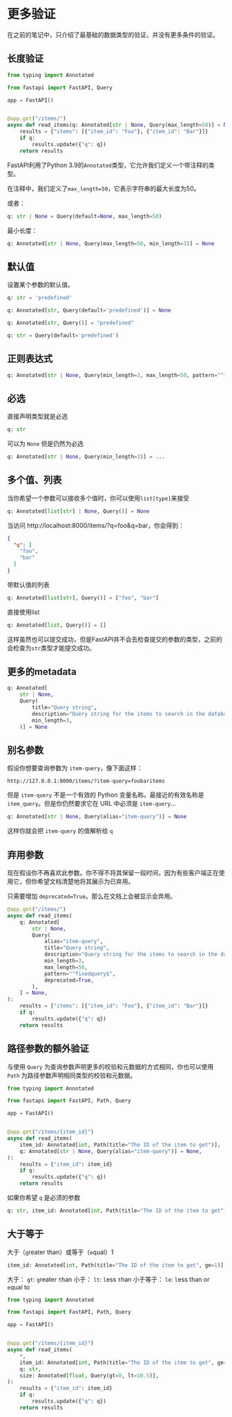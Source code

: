 # 更多验证

在之前的笔记中，只介绍了最基础的数据类型的验证，并没有更多条件的验证。

## 长度验证

```python
from typing import Annotated

from fastapi import FastAPI, Query

app = FastAPI()


@app.get("/items/")
async def read_items(q: Annotated[str | None, Query(max_length=50)] = None):
    results = {"items": [{"item_id": "Foo"}, {"item_id": "Bar"}]}
    if q:
        results.update({"q": q})
    return results
```

FastAPI利用了Python 3.9的`Annotated`类型，它允许我们定义一个带注释的类型。

在注释中，我们定义了`max_length=50`，它表示字符串的最大长度为50。

或者：

```python
q: str | None = Query(default=None, max_length=50)
```

最小长度：

```python
q: Annotated[str | None, Query(max_length=50, min_length=3)] = None
```

## 默认值

设置某个参数的默认值。

```python
q: str = 'predefined'
```

```python
q: Annotated[str, Query(default='predefined')] = None

q: Annotated[str, Query()] = "predefined"
```

```python
q: str = Query(default='predefined')
```

## 正则表达式

```python
q: Annotated[str | None, Query(min_length=3, max_length=50, pattern="^fixedquery$")] = None,
```

## 必选

直接声明类型就是必选

```python
q: str
```

可以为 `None` 但是仍然为必选

```python
q: Annotated[str | None, Query(min_length=3)] = ...
```

## 多个值、列表

当你希望一个参数可以接收多个值时，你可以使用`list[type]`来接受

```python
q: Annotated[list[str] | None, Query()] = None
```

当访问 http://localhost:8000/items/?q=foo&q=bar，你会得到：

```json
{
  "q": [
    "foo",
    "bar"
  ]
}
```

带默认值的列表

```python
q: Annotated[list[str], Query()] = ["foo", "bar"]
```

直接使用list

```python
q: Annotated[list, Query()] = []
```

这样虽然也可以提交成功，但是FastAPI并不会去检查提交的参数的类型，之前的会检查为`str`类型才能提交成功。

## 更多的metadata

```python
q: Annotated[
    str | None, 
    Query(
        title="Query string", 
        description="Query string for the items to search in the database that have a good match",
        min_length=3,
    )] = None
```

## 别名参数

假设你想要查询参数为 `item-query`，像下面这样：

`http://127.0.0.1:8000/items/?item-query=foobaritems`

但是 `item-query` 不是一个有效的 Python 变量名称。最接近的有效名称是 `item_query`。但是你仍然要求它在 URL 中必须是 `item-query`...

```python
q: Annotated[str | None, Query(alias="item-query")] = None
```

这样你就会把 `item-query` 的值解析给 `q`

## 弃用参数

现在假设你不再喜欢此参数。你不得不将其保留一段时间，因为有些客户端正在使用它，但你希望文档清楚地将其展示为已弃用。

只需要增加 `deprecated=True`。那么在文档上会被显示会弃用。

```python
@app.get("/items/")
async def read_items(
    q: Annotated[
        str | None,
        Query(
            alias="item-query",
            title="Query string",
            description="Query string for the items to search in the database that have a good match",
            min_length=3,
            max_length=50,
            pattern="^fixedquery$",
            deprecated=True,
        ),
    ] = None,
):
    results = {"items": [{"item_id": "Foo"}, {"item_id": "Bar"}]}
    if q:
        results.update({"q": q})
    return results
```

## 路径参数的额外验证

与使用 `Query` 为查询参数声明更多的校验和元数据的方式相同，你也可以使用 `Path` 为路径参数声明相同类型的校验和元数据。

```python
from typing import Annotated

from fastapi import FastAPI, Path, Query

app = FastAPI()


@app.get("/items/{item_id}")
async def read_items(
    item_id: Annotated[int, Path(title="The ID of the item to get")],
    q: Annotated[str | None, Query(alias="item-query")] = None,
):
    results = {"item_id": item_id}
    if q:
        results.update({"q": q})
    return results
```

如果你希望 `q` 是必须的参数

```python
q: str, item_id: Annotated[int, Path(title="The ID of the item to get")]
```

## 大于等于

大于（`g`reater than）或等于（`e`qual）1

```python
item_id: Annotated[int, Path(title="The ID of the item to get", ge=1)], q: str
```

大于： `gt`: `g`reater `t`han
小于： `lt`: `l`ess `t`han
小于等于： `le`: `l`ess than or `e`qual to

```python
from typing import Annotated

from fastapi import FastAPI, Path, Query

app = FastAPI()


@app.get("/items/{item_id}")
async def read_items(
    *,
    item_id: Annotated[int, Path(title="The ID of the item to get", ge=0, le=1000)],
    q: str,
    size: Annotated[float, Query(gt=0, lt=10.5)],
):
    results = {"item_id": item_id}
    if q:
        results.update({"q": q})
    return results
```
